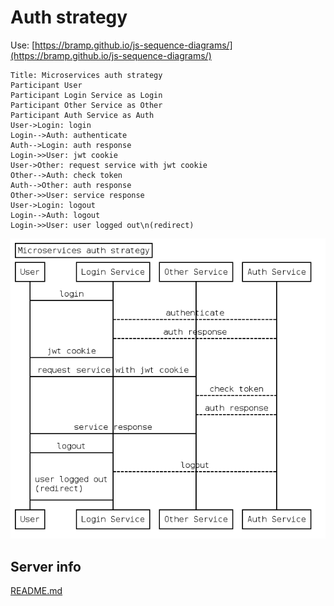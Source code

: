 # Auth strategy

Use: [https://bramp.github.io/js-sequence-diagrams/](https://bramp.github.io/js-sequence-diagrams/)

```
Title: Microservices auth strategy
Participant User
Participant Login Service as Login
Participant Other Service as Other
Participant Auth Service as Auth
User->Login: login
Login-->Auth: authenticate
Auth-->Login: auth response
Login->>User: jwt cookie
User->Other: request service with jwt cookie
Other-->Auth: check token
Auth-->Other: auth response
Other->>User: service response
User->Login: logout
Login-->Auth: logout
Login->>User: user logged out\n(redirect)
```

![Sequence diagram](./diagram.png)

## Server info

[README.md](./server/README.md)
